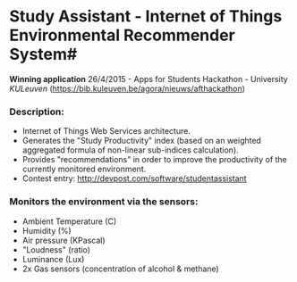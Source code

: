 # Study Assistant - Internet of Things Environmental Recommender System#

**Winning application** 26/4/2015 - Apps for Students Hackathon​ - ​University *KULeuven* (https://bib.kuleuven.be/agora/nieuws/afthackathon​)

### Description:

+ Internet of Things Web Services architecture.
+ Generates the "Study Productivity" index (based on an weighted aggregated formula of non-linear sub-indices calculation).
+ Provides "recommendations" in order to improve the productivity of the currently monitored environment.​​
+ Contest entry: http://devpost.com/software/studentassistant​

### Monitors the environment via the sensors:

+ Ambient Temperature (C)
+ Humidity (%)
+ Air pressure (KPascal)
+ "Loudness" (ratio)
+ Luminance (Lux)
+ 2x Gas sensors (concentration of alcohol & methane)​
